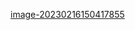 [image-20230216150417855](C:/Users/english/AppData/Roaming/Typora/typora-user-images/image-20230216150417855.png)